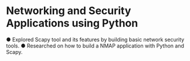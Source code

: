# Networking and Security Applications using Python
● Explored Scapy tool and its features by building basic network security tools.
● Researched on how to build a NMAP application with Python and Scapy.

